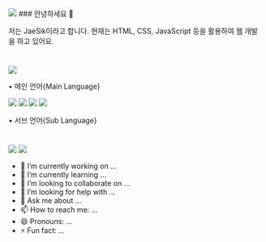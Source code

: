 <img src="https://capsule-render.vercel.app/api?type=waving&color=F5AAAA&height=220&section=header&text=Hello,%202024!!&fontSize=40&fontColor=f6f6f6&stroke=353535&strokeWidth=1.5&desc=I'm%20JaeSik&descAlignY=65&descAlign=60" />
### 안녕하세요 👋

저는 JaeSik이라고 합니다. 현재는 HTML, CSS, JavaScript 등을 활용하여 웹 개발을 하고 있어요.
#
<img src="https://github-readme-stats.vercel.app/api/top-langs/?username=sikkkkkw&layout=compact&theme=dracula" style="max-width: 100%;">

• 메인 언어{Main Language}

  <img src="https://img.shields.io/badge/HTML5-E34F26?style=flat-square &logo=HTML5&logoColor=white"/> <img src="https://img.shields.io/badge/CSS3-1572B6?style=flat-square&logo=CSS3&logoColor=white"/> <img src="https://img.shields.io/badge/JavaScript-F7DF1E?style=flat-square&logo=JavaScript&logoColor=white"/>
<img src="https://img.shields.io/badge/React-61DAFB?style=flat-square&logo=React&logoColor=white"/>

• 서브 언어{Sub Language}
#
<img src="https://img.shields.io/badge/Java-007396?style=flat-square&logo=OpenJDK&logoColor=white"/> <img src="https://img.shields.io/badge/Python-3776AB?style=flat-square&logo=Python&logoColor=white"/>

- 🔭 I’m currently working on ...
- 🌱 I’m currently learning ...
- 👯 I’m looking to collaborate on ...
- 🤔 I’m looking for help with ...
- 💬 Ask me about ...
- 📫 How to reach me: ...
- 😄 Pronouns: ...
- ⚡ Fun fact: ...


